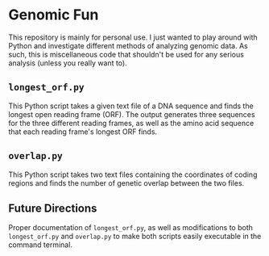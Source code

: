 # Genomic Fun
This repository is mainly for personal use. I just wanted to play around with Python and investigate different methods of analyzing genomic data. As such, this is miscellaneous code that shouldn't be used for any serious analysis (unless you really want to).
## `longest_orf.py`
This Python script takes a given text file of a DNA sequence and finds the longest open reading frame (ORF). The output generates three sequences for the three different reading frames, as well as the amino acid sequence that each reading frame's longest ORF finds.
## `overlap.py`
This Python script takes two text files containing the coordinates of coding regions and finds the number of genetic overlap between the two files.
## Future Directions
Proper documentation of `longest_orf.py`, as well as modifications to both `longest_orf.py` and `overlap.py` to make both scripts easily executable in the command terminal.
